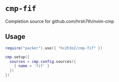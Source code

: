 <!-- cSpell:ignore nvim -->

# `cmp-fif`

Completion source for github.com/hrsh7th/nvim-cmp

## Usage

```lua
require("packer").use({ "hc2h3o2/cmp-fif" })

cmp.setup({
  sources = cmp.config.sources({
    { name = 'fif' }
  })
})
```
